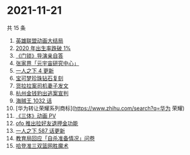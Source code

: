 # 2021-11-21

共 15 条

<!-- BEGIN ZHIHUSEARCH -->
<!-- 最后更新时间 Sun Nov 21 2021 02:12:58 GMT+0800 (China Standard Time) -->
1. [英雄联盟动画大结局](https://www.zhihu.com/search?q=英雄联盟双城之战)
1. [2020 年出生率跌破 1%](https://www.zhihu.com/search?q=出生率)
1. [《门锁》导演亲自答](https://www.zhihu.com/search?q=门锁)
1. [张家界「元宇宙研究中心」](https://www.zhihu.com/search?q=元宇宙)
1. [一人之下 4 更新](https://www.zhihu.com/search?q=一人之下4)
1. [宝可梦珍珠钻石复刻](https://www.zhihu.com/search?q=宝可梦)
1. [货拉拉案司机妻子发文](https://www.zhihu.com/search?q=货拉拉案)
1. [杭州金钱豹出逃案宣判](https://www.zhihu.com/search?q=金钱豹出逃)
1. [海贼王 1032 话](https://www.zhihu.com/search?q=海贼王)
1. [华为转让荣耀系列商标](https://www.zhihu.com/search?q=华为 荣耀)
1. [《三体》动画 PV](https://www.zhihu.com/search?q=三体)
1. [ofo 推出拉好友退押金功能](https://www.zhihu.com/search?q=ofo退押金)
1. [一人之下 587 话更新](https://www.zhihu.com/search?q=一人之下)
1. [教育局回应「自杀准备情况」问卷](https://www.zhihu.com/search?q=自杀问卷)
1. [哈登准三双篮网胜魔术](https://www.zhihu.com/search?q=篮网)
<!-- END ZHIHUSEARCH -->
